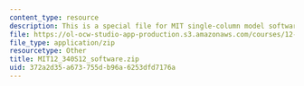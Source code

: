 ```yaml
---
content_type: resource
description: This is a special file for MIT single-column model software.
file: https://ol-ocw-studio-app-production.s3.amazonaws.com/courses/12-340-global-warming-science-spring-2012/372a2d35a673755db96a6253dfd7176a_MIT12_340S12_software.zip
file_type: application/zip
resourcetype: Other
title: MIT12_340S12_software.zip
uid: 372a2d35-a673-755d-b96a-6253dfd7176a
---
```

